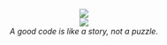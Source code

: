 <p align="center">
  <!--<img src="https://github-profile-trophy.vercel.app/?username=myesn" />-->
  <img src="https://github-readme-stats.vercel.app/api/top-langs/?username=myesn&layout=compact" />
  <br>
  <img src="https://skillicons.dev/icons?i=cs,java,js,nodejs,ts,html,css,spring,jquery,express,regex,vue,react,nextjs,redux,redis,mongodb,mysql,nginx,linux,docker,idea,visualstudio,vscode,git,github,gitlab,md" />  
  <br>
  <i>A good code is like a story, not a puzzle.</i>  
</p>
<!--
**myesn/myesn** is a ✨ _special_ ✨ repository because its `README.md` (this file) appears on your GitHub profile.

Here are some ideas to get you started:

- 🔭 I’m currently working on ...
- 🌱 I’m currently learning ...
- 👯 I’m looking to collaborate on ...
- 🤔 I’m looking for help with ...
- 💬 Ask me about ...
- 📫 How to reach me: ...
- 😄 Pronouns: ...
- ⚡ Fun fact: ...
-->
